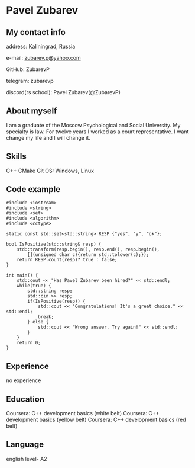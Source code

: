 # Pavel Zubarev

## My contact info
address:            Kaliningrad, Russia

e-mail:             zubarev.p@yahoo.com

GitHub:             ZubarevP

telegram:           zubarevp

discord(rs school): Pavel Zubarev(@ZubarevP)


## About myself
I am a graduate of the Moscow Psychological and Social University. My specialty is law. For twelve years I worked as a court representative. I want change my life and I will change it.

## Skills
C++ 
CMake
Git
OS: Windows, Linux

## Code example
```
#include <iostream>
#include <string>
#include <set>
#include <algorithm>
#include <cctype>

static const std::set<std::string> RESP {"yes", "y", "ok"};

bool IsPositive(std::string& resp) {
    std::transform(resp.begin(), resp.end(), resp.begin(),
        [](unsigned char c){return std::tolower(c);});    
    return RESP.count(resp)? true : false; 
}

int main() {
    std::cout << "Has Pavel Zubarev been hired?" << std::endl;
    while(true) {
        std::string resp;
        std::cin >> resp;
        if(IsPositive(resp)) {
            std::cout << "Congratulations! It's a great choice." << std::endl;
            break;
        } else {
            std::cout << "Wrong answer. Try again!" << std::endl;
        }
    }
    return 0;
}
```
## Experience
no experience

## Education
Coursera: C++ development basics (white belt) 
Coursera: C++ development basics (yellow belt) 
Coursera: C++ development basics (red belt) 

## Language
english level- A2
